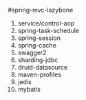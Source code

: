 #spring-mvc-lazybone

 1. service/control-aop
 2. spring-task-schedule
 3. spring-session
 4. spring-cache
 5. swagger2
 6. sharding-jdbc
 7. druid-datasource
 8. maven-profiles
 9. jedis
 10. mybatis